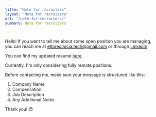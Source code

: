 ```yaml
---
title: "Note for recruiters"
layout: "Note for recruiters"
url: "/note-for-recruiters/"
summary: Note for recruiters

---
```


Hello! If you want to tell me about some open position you are managing, you can reach me at ettoreciarcia.tech@gmail.com or through [LinkedIn](https://www.linkedin.com/feed/).

You can find my updated resume [here](/content/cv/EttoreCiarcia.pdf)

Currently, I'm only considering fully remote positions.

Before contacting me, make sure your message is structured like this:

1. Company Name
2. Compensation
3. Job Description
4. Any Additional Notes

Thank you! :blush: